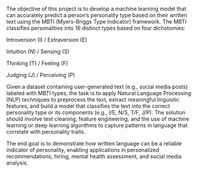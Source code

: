 The objective of this project is to develop a machine learning model that can accurately predict a person’s personality type based on their written text using the MBTI (Myers-Briggs Type Indicator) framework. The MBTI classifies personalities into 16 distinct types based on four dichotomies:

Introversion (I) / Extraversion (E)

Intuition (N) / Sensing (S)

Thinking (T) / Feeling (F)

Judging (J) / Perceiving (P)

Given a dataset containing user-generated text (e.g., social media posts) labeled with MBTI types, the task is to apply Natural Language Processing (NLP) techniques to preprocess the text, extract meaningful linguistic features, and build a model that classifies the text into the correct personality type or its components (e.g., I/E, N/S, T/F, J/P). The solution should involve text cleaning, feature engineering, and the use of machine learning or deep learning algorithms to capture patterns in language that correlate with personality traits.

The end goal is to demonstrate how written language can be a reliable indicator of personality, enabling applications in personalized recommendations, hiring, mental health assessment, and social media analysis.








